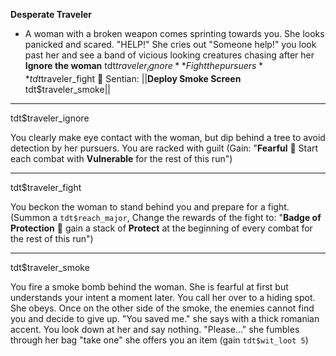 **__Desperate Traveler__**
- A woman with a broken weapon comes sprinting towards you. She looks panicked and scared. "HELP!" She cries out "Someone help!" you look past her and see a band of vicious looking creatures chasing after her
**Ignore the woman** tdt$traveler_ignore
**Fight the pursuers** tdt$traveler_fight
:mechanical_arm:  Sentian: ||**Deploy Smoke Screen** tdt$traveler_smoke||

-------------
tdt$traveler_ignore

You clearly make eye contact with the woman, but dip behind a tree to avoid detection by her pursuers. You are racked with guilt (Gain: "__Fearful__ :rooster: Start each combat with __Vulnerable__ for the rest of this run")

-------------
tdt$traveler_fight

You beckon the woman to stand behind you and prepare for a fight. (Summon a `tdt$reach_major`, Change the rewards of the fight to: "**Badge of Protection** 📛 gain a stack of __Protect__ at the beginning of every combat for the rest of this run")

-------------
tdt$traveler_smoke

You fire a smoke bomb behind the woman. She is fearful at first but understands your intent a moment later. You call her over to a hiding spot. She obeys. Once on the other side of the smoke, the enemies cannot find you and decide to give up. "You saved me." she says with a thick romanian accent. You look down at her and say nothing. "Please..." she fumbles through her bag "take one" she offers you an item (gain `tdt$wit_loot 5`)
